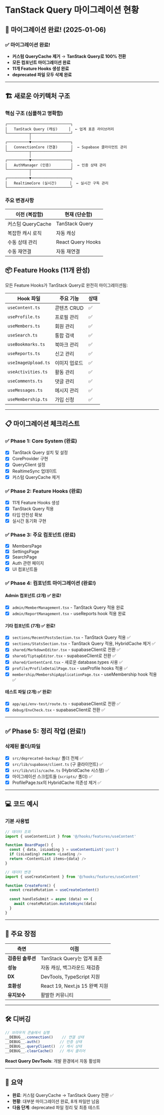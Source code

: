 # TanStack Query 마이그레이션 현황

## 🎉 마이그레이션 완료! (2025-01-06)

### ✅ 마이그레이션 완료!
- **커스텀 QueryCache 제거** → **TanStack Query로 100% 전환**
- **모든 컴포넌트 마이그레이션 완료**
- **11개 Feature Hooks 생성 완료**
- **deprecated 파일 모두 삭제 완료**

---

## 🏗️ 새로운 아키텍처 구조

### 핵심 구조 (심플하고 명확함)
```
┌─────────────────────────────┐
│   TanStack Query (캐싱)     │  ← 업계 표준 라이브러리
└──────────┬──────────────────┘
           │
┌──────────▼──────────────────┐
│   ConnectionCore (연결)      │  ← Supabase 클라이언트 관리
└──────────┬──────────────────┘
           │
┌──────────▼──────────────────┐
│   AuthManager (인증)         │  ← 인증 상태 관리
└──────────┬──────────────────┘
           │
┌──────────▼──────────────────┐
│   RealtimeCore (실시간)      │  ← 실시간 구독 관리
└─────────────────────────────┘
```

### 주요 변경사항
| 이전 (복잡함) | 현재 (단순함) |
|--------------|-------------|
| 커스텀 QueryCache | TanStack Query |
| 복잡한 캐시 로직 | 자동 캐싱 |
| 수동 상태 관리 | React Query Hooks |
| 수동 재연결 | 자동 재연결 |

## 📦 Feature Hooks (11개 완성)

모든 Feature Hooks가 TanStack Query로 완전히 마이그레이션됨:

| Hook 파일 | 주요 기능 | 상태 |
|----------|---------|------|
| `useContent.ts` | 콘텐츠 CRUD | ✅ |
| `useProfile.ts` | 프로필 관리 | ✅ |
| `useMembers.ts` | 회원 관리 | ✅ |
| `useSearch.ts` | 통합 검색 | ✅ |
| `useBookmarks.ts` | 북마크 관리 | ✅ |
| `useReports.ts` | 신고 관리 | ✅ |
| `useImageUpload.ts` | 이미지 업로드 | ✅ |
| `useActivities.ts` | 활동 관리 | ✅ |
| `useComments.ts` | 댓글 관리 | ✅ |
| `useMessages.ts` | 메시지 관리 | ✅ |
| `useMembership.ts` | 가입 신청 | ✅ |

---

## 📋 마이그레이션 체크리스트

### ✅ Phase 1: Core System (완료)
- [x] TanStack Query 설치 및 설정
- [x] CoreProvider 구현
- [x] QueryClient 설정
- [x] RealtimeSync 업데이트
- [x] 커스텀 QueryCache 제거

### ✅ Phase 2: Feature Hooks (완료)
- [x] 11개 Feature Hooks 생성
- [x] TanStack Query 적용
- [x] 타입 안전성 확보
- [x] 실시간 동기화 구현

### ✅ Phase 3: 주요 컴포넌트 (완료)
- [x] MembersPage
- [x] SettingsPage
- [x] SearchPage
- [x] Auth 관련 페이지
- [x] UI 컴포넌트들

### ✅ Phase 4: 컴포넌트 마이그레이션 (완료!)

#### Admin 컴포넌트 (2개) ✅ 완료!
- [x] `admin/MemberManagement.tsx` - TanStack Query 적용 완료
- [x] `admin/ReportManagement.tsx` - useReports hook 적용 완료

#### 기타 컴포넌트 (7개) ✅ 완료!
- [x] `sections/RecentPostsSection.tsx` - TanStack Query 적용 ✅
- [x] `sections/StatsSection.tsx` - TanStack Query 적용, HybridCache 제거 ✅
- [x] `shared/MarkdownEditor.tsx` - supabaseClient로 전환 ✅
- [x] `shared/TiptapEditor.tsx` - supabaseClient로 전환 ✅
- [x] `shared/ContentCard.tsx` - 새로운 database.types 사용 ✅
- [x] `profile/ProfileDetailPage.tsx` - useProfile hooks 적용 ✅
- [x] `membership/MembershipApplicationPage.tsx` - useMembership hook 적용 ✅

#### 테스트 파일 (2개) ✅ 완료!
- [x] `app/api/env-test/route.ts` - supabaseClient로 전환 ✅
- [x] `debug/EnvCheck.tsx` - supabaseClient로 전환 ✅

---

## ✅ Phase 5: 정리 작업 (완료!)

### 삭제된 폴더/파일
- [x] `src/deprecated-backup/` 폴더 전체 ✅
- [x] `src/lib/supabase/client.ts` (구 클라이언트) ✅
- [x] `src/lib/utils/cache.ts` (HybridCache 시스템) ✅
- [x] 마이그레이션 스크립트들 (`scripts/` 폴더) ✅
- [x] ProfilePage.tsx의 HybridCache 의존성 제거 ✅

---

## 💻 코드 예시

### 기본 사용법
```typescript
// 데이터 조회
import { useContentList } from '@/hooks/features/useContent'

function BoardPage() {
  const { data, isLoading } = useContentList('post')
  if (isLoading) return <Loading />
  return <ContentList items={data} />
}

// 데이터 변경
import { useCreateContent } from '@/hooks/features/useContent'

function CreateForm() {
  const createMutation = useCreateContent()
  
  const handleSubmit = async (data) => {
    await createMutation.mutateAsync(data)
  }
}
```

---

## 🚀 주요 장점

| 측면 | 이점 |
|-----|------|
| **검증된 솔루션** | TanStack Query는 업계 표준 |
| **성능** | 자동 캐싱, 백그라운드 재검증 |
| **DX** | DevTools, TypeScript 지원 |
| **호환성** | React 19, Next.js 15 완벽 지원 |
| **유지보수** | 활발한 커뮤니티 |

---

## 🛠️ 디버깅

```javascript
// 브라우저 콘솔에서 실행
__DEBUG__.connection()    // 연결 상태
__DEBUG__.auth()         // 인증 상태
__DEBUG__.queryClient()  // 캐시 상태
__DEBUG__.clearCache()   // 캐시 클리어
```

**React Query DevTools**: 개발 환경에서 자동 활성화

---

## 📝 요약

- **완료**: 커스텀 QueryCache → TanStack Query 전환 ✅
- **현황**: 대부분 마이그레이션 완료, 8개 파일만 남음
- **다음 단계**: deprecated 파일 정리 및 최종 테스트